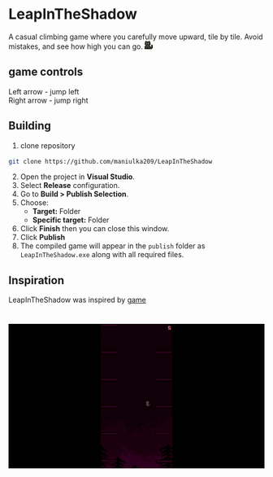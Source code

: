 # LeapInTheShadow
A casual climbing game where you carefully move upward, tile by tile. Avoid mistakes, and see how high you can go.
![cat](readmeAssets/cat.gif)
## game controls
Left arrow - jump left  
Right arrow - jump right
## Building
1. clone repository
```bash
git clone https://github.com/maniulka209/LeapInTheShadow
```
2. Open the project in **Visual Studio**.
3. Select **Release** configuration.
4. Go to **Build > Publish Selection**.
5. Choose:
   - **Target:** Folder
   - **Specific target:** Folder
6. Click **Finish** then you can close this window.
7. Click **Publish**
8. The compiled game will appear in the `publish` folder as `LeapInTheShadow.exe` along with all required files.
## Inspiration
LeapInTheShadow was inspired by [game](https://gx.games/pl/games/ebyzbm/run-bun-bun-run/)
#
![gameplay](readmeAssets/gameplay.gif)
